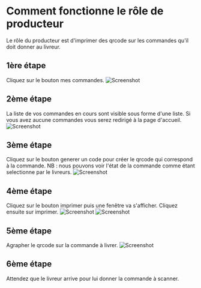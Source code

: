 # Comment fonctionne le rôle de producteur

Le rôle du producteur est d'imprimer des qrcode sur les commandes qu'il doit donner au livreur.

## 1ère étape
   Cliquez sur le bouton mes commandes.
![Screenshot](/img/menu_mes_commandes.JPG)

## 2ème étape
   La liste de vos commandes en cours sont visible sous forme d'une liste.
   Si vous avez aucune commandes vous serez redirigé à la page d'accueil.
![Screenshot](/img/mes_commandes_generate.JPG)

## 3ème étape
   Cliquez sur le bouton generer un code pour créer le qrcode qui correspond à la commande.
   NB : nous pouvons voir l'état de la commande comme étant selectionne par le livreurs.
![Screenshot](/img/producteur_commande_attribué_livreur.JPG) 

## 4ème étape
   Cliquez sur le bouton imprimer puis une fenêtre va s'afficher.
   Cliquez ensuite sur imprimer.
![Screenshot](/img/qr_generator.JPG)
![Screenshot](/img/imprimer.JPG)

## 5ème étape
   Agrapher le qrcode sur la commande à livrer.
![Screenshot](/img/cagette_qr.JPG)

## 6ème étape
   Attendez que le livreur arrive pour lui donner la commande à scanner.
